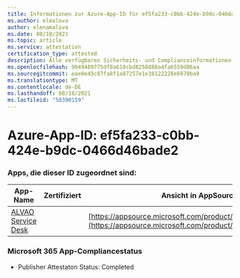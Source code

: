 ```yaml
---
title: Informationen zur Azure-App-ID für ef5fa233-c0bb-424e-b9dc-0466d46bade2
ms.author: elmalova
author: elenamalova
ms.date: 08/18/2021
ms.topic: article
ms.service: attestation
certification_type: attested
description: Alle verfügbaren Sicherheits- und Complianceinformationen für ef5fa233-c0bb-424e-b9dc-0466d46bade2.
ms.openlocfilehash: 9949489775df8a610cbd8258d80a4fa6559d86aa
ms.sourcegitcommit: eae0e45c87fa8f1a87257e1e38122228e6970ba9
ms.translationtype: MT
ms.contentlocale: de-DE
ms.lasthandoff: 08/18/2021
ms.locfileid: "58390159"
---
```

# <a name="azure-app-id-ef5fa233-c0bb-424e-b9dc-0466d46bade2"></a>Azure-App-ID: ef5fa233-c0bb-424e-b9dc-0466d46bade2


### <a name="apps-associated-with-this-id"></a>Apps, die dieser ID zugeordnet sind:
| **App-Name** | **Zertifiziert** | **Ansicht in AppSource** |
|--------------|---------------|-----------------------|
| [ALVAO Service Desk](https://docs.microsoft.com/microsoft-365-app-certification/forward/WA200002488) |  | [https://appsource.microsoft.com/product/office/WA200002488](https://appsource.microsoft.com/product/office/WA200002488) |

### <a name="microsoft-365-app-compliance-status"></a>Microsoft 365 App-Compliancestatus
- Publisher Attestaton Status: Completed

